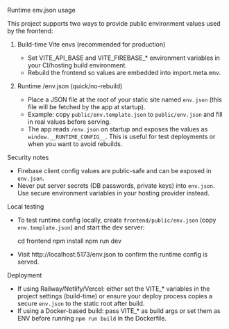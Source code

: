 Runtime env.json usage

This project supports two ways to provide public environment values used by the frontend:

1) Build-time Vite envs (recommended for production)
   - Set VITE_API_BASE and VITE_FIREBASE_* environment variables in your CI/hosting build environment.
   - Rebuild the frontend so values are embedded into import.meta.env.

2) Runtime /env.json (quick/no-rebuild)
   - Place a JSON file at the root of your static site named `env.json` (this file will be fetched by the app at startup).
   - Example: copy `public/env.template.json` to `public/env.json` and fill in real values before serving.
   - The app reads `/env.json` on startup and exposes the values as `window.__RUNTIME_CONFIG__`. This is useful for test deployments or when you want to avoid rebuilds.

Security notes
- Firebase client config values are public-safe and can be exposed in `env.json`.
- Never put server secrets (DB passwords, private keys) into `env.json`. Use secure environment variables in your hosting provider instead.

Local testing
- To test runtime config locally, create `frontend/public/env.json` (copy `env.template.json`) and start the dev server:

  cd frontend
  npm install
  npm run dev

- Visit http://localhost:5173/env.json to confirm the runtime config is served.

Deployment
- If using Railway/Netlify/Vercel: either set the VITE_* variables in the project settings (build-time) or ensure your deploy process copies a secure `env.json` to the static root after build.
- If using a Docker-based build: pass VITE_* as build args or set them as ENV before running `npm run build` in the Dockerfile.
